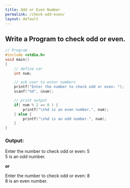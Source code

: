 ```yaml
---
title: Odd or Even Number
permalink: /check-odd-even/
layout: default
---
```


## Write a Program to check odd or even.

``` c
// Program
#include <stdio.h>
void main()
{
    // define var
    int num;

    // ask user to enter numbers
    printf("Enter the number to check odd or even: ");
    scanf("%d", &num);

    // print output
    if( num % 2 == 0 ) {
        printf("\n%d is an even number.", num);
    } else {
        printf("\n%d is an odd number.", num);
    }
}
```

### Output: <br/> 
Enter the number to check odd or even: 5 <br/>
5 is an odd number.

***or***

Enter the number to check odd or even: 8 <br/>
8 is an even number.
